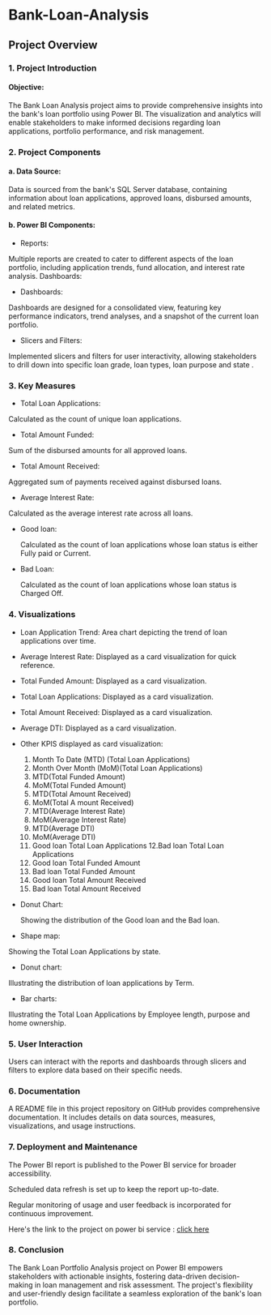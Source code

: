 # Bank-Loan-Analysis

## Project Overview

### 1. Project Introduction
#### Objective:
The Bank Loan Analysis project aims to provide comprehensive insights into the bank's loan portfolio using Power BI. 
The visualization and analytics will enable stakeholders to make informed decisions regarding loan applications, portfolio performance, and risk management.

### 2.  Project Components
#### a. Data Source:
Data is sourced from the bank's SQL Server database, containing information about loan applications, approved loans, disbursed amounts, and related metrics.

#### b. Power BI Components:
- Reports:

Multiple reports are created to cater to different aspects of the loan portfolio, including application trends, fund allocation, and interest rate analysis.
Dashboards:

- Dashboards:

Dashboards are designed for a consolidated view, featuring key performance indicators, trend analyses, and a snapshot of the current loan portfolio.

- Slicers and Filters:

Implemented slicers and filters for user interactivity, allowing stakeholders to drill down into specific loan grade, loan types, loan purpose and state .

### 3. Key Measures

- Total Loan Applications:

Calculated as the count of unique loan applications.

- Total Amount Funded:

Sum of the disbursed amounts for all approved loans.

- Total Amount Received:

Aggregated sum of payments received against disbursed loans.

- Average Interest Rate:

Calculated as the average interest rate across all loans.

- Good loan:

  Calculated as the count of loan applications whose loan status is either Fully paid or Current.

 - Bad Loan:

    Calculated as the count of loan applications whose loan status is Charged Off.

### 4. Visualizations

- Loan Application Trend:
Area chart depicting the trend of loan applications over time.

- Average Interest Rate:
 Displayed as a card visualization for quick reference.

- Total Funded Amount:
 Displayed as a card visualization.

- Total Loan Applications:
  Displayed as a card visualization.

- Total Amount Received:
  Displayed as a card visualization.

- Average DTI:
  Displayed as a card visualization.

- Other KPIS displayed as card visualization:
 
    1. Month To Date (MTD) (Total Loan Applications)
    2. Month Over Month (MoM)(Total Loan Applications)
    3. MTD(Total Funded Amount)
    4. MoM(Total Funded Amount)
    5. MTD(Total Amount Received)
    6. MoM(Total A mount Received)
    7. MTD(Average Interest Rate)
    8. MoM(Average Interest Rate)
    9. MTD(Average DTI)
    10. MoM(Average DTI)
    11. Good loan Total Loan Applications
    12.Bad loan Total Loan Applications
    13. Good loan Total Funded Amount
    14. Bad loan Total Funded Amount
    15. Good loan Total Amount Received
    16. Bad loan Total Amount Received
    
- Donut Chart:

  Showing the distribution of the Good loan and the Bad loan.

 - Shape map:

  Showing the Total Loan Applications by state.

- Donut chart:

 Illustrating the distribution of loan applications by Term.

- Bar charts:

Illustrating the Total Loan Applications by Employee length, purpose and home ownership.


### 5. User Interaction

Users can interact with the reports and dashboards through slicers and filters to explore data based on their specific needs.


### 6. Documentation

A README file in this project repository on GitHub provides comprehensive documentation. It includes details on data sources, measures, visualizations, and usage instructions.

### 7. Deployment and Maintenance

The Power BI report is published to the Power BI service for broader accessibility.

Scheduled data refresh is set up to keep the report up-to-date.

Regular monitoring of usage and user feedback is incorporated for continuous improvement.

Here's the link to the project on  power bi service : 
[click here](https://app.powerbi.com/reportEmbed?reportId=5c9b1232-2587-4b87-9a12-23879cee1a5b&autoAuth=true&ctid=6f2a7eb7-1c5c-4dd4-b851-2a796a9cbe97)

### 8. Conclusion

The Bank Loan Portfolio Analysis project on Power BI empowers stakeholders with actionable insights, fostering data-driven decision-making in loan management and risk assessment. The project's flexibility and user-friendly design facilitate a seamless exploration of the bank's loan portfolio.
